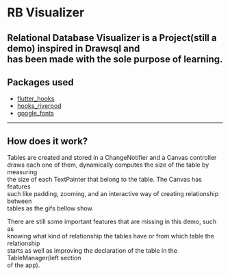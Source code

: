 # RB Visualizer

Relational Database Visualizer is a Project(still a demo) inspired in Drawsql and  
has been made with the sole purpose of learning.
---
## Packages used
- [flutter_hooks](https://github.com/rrousselGit/flutter_hooks)
- [hooks_riverpod](https://github.com/rrousselGit/river_pod)
- [google_fonts](https://github.com/material-foundation/google-fonts-flutter/)

---
## How does it work?
Tables are created and stored in a ChangeNotifier and a Canvas controller  
draws each one of them, dynamically computes the size of the table by measuring  
the size of each TextPainter that belong to the table. The Canvas has features  
such like padding, zooming, and an interactive way of creating relationship between  
tables as the gifs bellow show.  

There are still some important features that are missing in this demo, such as  
knowing what kind of relationship the tables have or from which table the relationship  
starts as well as improving the declaration of the table in the TableManager(left section  
of the app).
